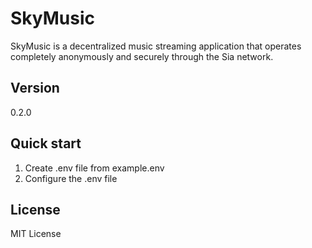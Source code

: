 # SkyMusic

SkyMusic is a decentralized music streaming application that operates completely anonymously and securely through the Sia network.

## Version

0.2.0

## Quick start

1. Create .env file from example.env
2. Configure the .env file

## License
MIT License